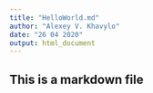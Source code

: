```yaml
---
title: "HelloWorld.md"
author: "Alexey V. Khavylo"
date: "26 04 2020"
output: html_document
---
```

## This is a markdown file